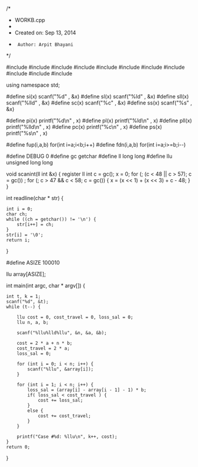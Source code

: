 /*
 * WORKB.cpp
 *
 *  Created on: Sep 13, 2014
 *      Author: Arpit Bhayani
 */

#include <map>
#include <set>
#include <cstring>
#include <stack>
#include <vector>
#include <queue>
#include <list>
#include <cstdio>
#include <cstdlib>
#include <iostream>
#include <climits>

using namespace std;

#define si(x) scanf("%d" , &x)
#define sl(x) scanf("%ld" , &x)
#define sll(x) scanf("%lld" , &x)
#define sc(x) scanf("%c" , &x)
#define ss(x) scanf("%s" , &x)

#define pi(x) printf("%d\n" , x)
#define pl(x) printf("%ld\n" , x)
#define pll(x) printf("%lld\n" , x)
#define pc(x) printf("%c\n" , x)
#define ps(x) printf("%s\n" , x)

#define fup(i,a,b) for(int i=a;i<b;i++)
#define fdn(i,a,b) for(int i=a;i>=b;i--)

#define DEBUG 0
#define gc getchar
#define ll long long
#define llu unsigned long long

void scanint(ll int &x) {
	register ll int c = gc();
	x = 0;
	for (; (c < 48 || c > 57); c = gc())
		;
	for (; c > 47 && c < 58; c = gc()) {
		x = (x << 1) + (x << 3) + c - 48;
	}
}

int readline(char * str) {

	int i = 0;
	char ch;
	while ((ch = getchar()) != '\n') {
		str[i++] = ch;
	}
	str[i] = '\0';
	return i;
}

#define ASIZE 100010

llu array[ASIZE];

int main(int argc, char * argv[]) {

	int t, k = 1;
	scanf("%d", &t);
	while (t--) {

		llu cost = 0, cost_travel = 0, loss_sal = 0;
		llu n, a, b;

		scanf("%llu%lld%llu", &n, &a, &b);

		cost = 2 * a + n * b;
		cost_travel = 2 * a;
		loss_sal = 0;

		for (int i = 0; i < n; i++) {
			scanf("%llu", &array[i]);
		}

		for (int i = 1; i < n; i++) {
			loss_sal = (array[i] - array[i - 1] - 1) * b;
			if( loss_sal < cost_travel ) {
				cost += loss_sal;
			}
			else {
				cost += cost_travel;
			}
		}

		printf("Case #%d: %llu\n", k++, cost);
	}
	return 0;
}
